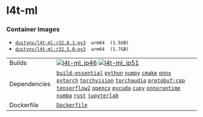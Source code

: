 # l4t-ml

### Container Images
- [`dustynv/l4t-ml:r32.6.1-py3`](https://hub.docker.com/r/dustynv/l4t-ml/tags)`  arm64  (1.5GB)`
- [`dustynv/l4t-ml:r32.5.0-py3`](https://hub.docker.com/r/dustynv/l4t-ml/tags)`  arm64  (1.7GB)`

|            |            |
|------------|------------|
| Builds | [![`l4t-ml_jp46`](https://img.shields.io/github/actions/workflow/status/dusty-nv/jetson-containers/l4t-ml_jp46.yml?label=l4t-ml_jp46)](https://github.com/dusty-nv/jetson-containers/actions/workflows/l4t-ml_jp46.yml) [![`l4t-ml_jp51`](https://img.shields.io/github/actions/workflow/status/dusty-nv/jetson-containers/l4t-ml_jp51.yml?label=l4t-ml_jp51)](https://github.com/dusty-nv/jetson-containers/actions/workflows/l4t-ml_jp51.yml) |
| Dependencies | [`build-essential`](/packages/build-essential) [`python`](/packages/python) [`numpy`](/packages/numpy) [`cmake`](/packages/cmake/cmake_pip) [`onnx`](/packages/onnx) [`pytorch`](/packages/pytorch) [`torchvision`](/packages/pytorch/torchvision) [`torchaudio`](/packages/pytorch/torchaudio) [`protobuf:cpp`](/packages/protobuf/protobuf_cpp) [`tensorflow2`](/packages/tensorflow) [`opencv`](/packages/opencv) [`pycuda`](/packages/pycuda) [`cupy`](/packages/cupy) [`onnxruntime`](/packages/onnxruntime) [`numba`](/packages/numba) [`rust`](/packages/rust) [`jupyterlab`](/packages/jupyterlab) |
| Dockerfile | [`Dockerfile`](Dockerfile) |
